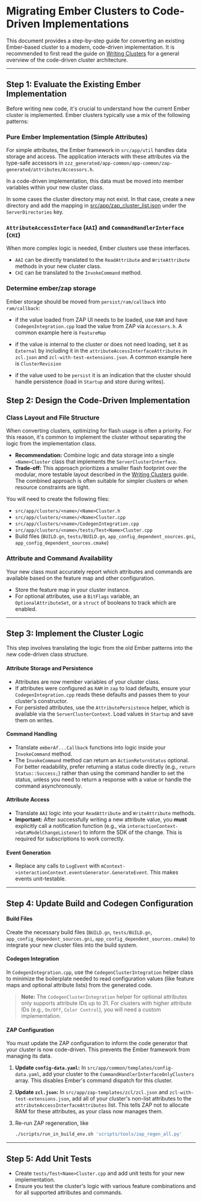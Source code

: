 # Migrating Ember Clusters to Code-Driven Implementations

This document provides a step-by-step guide for converting an existing
Ember-based cluster to a modern, code-driven implementation. It is recommended
to first read the guide on [Writing Clusters](./writing_clusters.md) for a
general overview of the code-driven cluster architecture.

---

## Step 1: Evaluate the Existing Ember Implementation

Before writing new code, it's crucial to understand how the current Ember
cluster is implemented. Ember clusters typically use a mix of the following
patterns:

### Pure Ember Implementation (Simple Attributes)

For simple attributes, the Ember framework in `src/app/util` handles data
storage and access. The application interacts with these attributes via the
type-safe accessors in
`zzz_generated/app-common/app-common/zap-generated/attributes/Accessors.h`.

In a code-driven implementation, this data must be moved into member variables
within your new cluster class.

In some cases the cluster directory may not exist. In that case, create a new
directory and add the mapping in
[src/app/zap_cluster_list.json](https://github.com/project-chip/connectedhomeip/blob/master/src/app/zap_cluster_list.json)
under the `ServerDirectories` key.

### `AttributeAccessInterface` (`AAI`) and `CommandHandlerInterface` (`CHI`)

When more complex logic is needed, Ember clusters use these interfaces.

-   `AAI` can be directly translated to the `ReadAttribute` and `WriteAttribute`
    methods in your new cluster class.
-   `CHI` can be translated to the `InvokeCommand` method.

### Determine ember/zap storage

Ember storage should be moved from `persist/ram/callback` into `ram/callback`:

-   if the value loaded from ZAP UI needs to be loaded, use `RAM` and have
    `CodegenIntegration.cpp` load the value from ZAP via `Accessors.h`. A common
    example here is `FeatureMap`

-   if the value is internal to the cluster or does not need loading, set it as
    `External` by including it in the `attributeAccessInterfaceAttributes` in
    `zcl.json` and `zcl-with-test-extensions.json`. A common example here is
    `ClusterRevision`

-   if the value used to be `persist` it is an indication that the cluster
    should handle persistence (load in `Startup` and store during writes).

## Step 2: Design the Code-Driven Implementation

### Class Layout and File Structure

When converting clusters, optimizing for flash usage is often a priority. For
this reason, it's common to implement the cluster without separating the logic
from the implementation class.

-   **Recommendation:** Combine logic and data storage into a single
    `<Name>Cluster` class that implements the `ServerClusterInterface`.
-   **Trade-off:** This approach prioritizes a smaller flash footprint over the
    modular, more testable layout described in the
    [Writing Clusters](./writing_clusters.md) guide. The combined approach is
    often suitable for simpler clusters or when resource constraints are tight.

You will need to create the following files:

-   `src/app/clusters/<name>/<Name>Cluster.h`
-   `src/app/clusters/<name>/<Name>Cluster.cpp`
-   `src/app/clusters/<name>/CodegenIntegration.cpp`
-   `src/app/clusters/<name>/tests/Test<Name>Cluster.cpp`
-   Build files (`BUILD.gn`, `tests/BUILD.gn`,
    `app_config_dependent_sources.gni`, `app_config_dependent_sources.cmake`)

### Attribute and Command Availability

Your new class must accurately report which attributes and commands are
available based on the feature map and other configuration.

-   Store the feature map in your cluster instance.
-   For optional attributes, use a `BitFlags` variable, an
    `OptionalAttributeSet`, or a `struct` of booleans to track which are
    enabled.

---

## Step 3: Implement the Cluster Logic

This step involves translating the logic from the old Ember patterns into the
new code-driven class structure.

#### Attribute Storage and Persistence

-   Attributes are now member variables of your cluster class.
-   If attributes were configured as `RAM` in `zap` to load defaults, ensure
    your `CodegenIntegration.cpp` reads these defaults and passes them to your
    cluster's constructor.
-   For persisted attributes, use the `AttributePersistence` helper, which is
    available via the `ServerClusterContext`. Load values in `Startup` and save
    them on writes.

#### Command Handling

-   Translate `emberAf...Callback` functions into logic inside your
    `InvokeCommand` method.
-   The `InvokeCommand` method can return an `ActionReturnStatus` optional. For
    better readability, prefer returning a status code directly (e.g.,
    `return Status::Success;`) rather than using the command handler to set the
    status, unless you need to return a response with a value or handle the
    command asynchronously.

#### Attribute Access

-   Translate `AAI` logic into your `ReadAttribute` and `WriteAttribute`
    methods.
-   **Important:** After successfully writing a new attribute value, you
    **must** explicitly call a notification function (e.g., via
    `interactionContext->dataModelChangeListener`) to inform the SDK of the
    change. This is required for subscriptions to work correctly.

#### Event Generation

-   Replace any calls to `LogEvent` with
    `mContext->interactionContext.eventsGenerator.GenerateEvent`. This makes
    events unit-testable.

---

## Step 4: Update Build and Codegen Configuration

#### Build Files

Create the necessary build files (`BUILD.gn`, `tests/BUILD.gn`,
`app_config_dependent_sources.gni`, `app_config_dependent_sources.cmake`) to
integrate your new cluster files into the build system.

#### Codegen Integration

In `CodegenIntegration.cpp`, use the `CodegenClusterIntegration` helper class to
minimize the boilerplate needed to read configuration values (like feature maps
and optional attribute lists) from the generated code.

> **Note:** The `CodegenClusterIntegration` helper for optional attributes only
> supports attribute IDs up to 31. For clusters with higher attribute IDs (e.g.,
> `On/Off`, `Color Control`), you will need a custom implementation.

#### ZAP Configuration

You must update the ZAP configuration to inform the code generator that your
cluster is now code-driven. This prevents the Ember framework from managing its
data.

1. **Update `config-data.yaml`:** In
   `src/app/common/templates/config-data.yaml`, add your cluster to the
   `CommandHandlerInterfaceOnlyClusters` array. This disables Ember's command
   dispatch for this cluster.
2. **Update `zcl.json`:** In `src/app/zap-templates/zcl/zcl.json` and
   `zcl-with-test-extensions.json`, add all of your cluster's non-list
   attributes to the `attributeAccessInterfaceAttributes` list. This tells ZAP
   not to allocate RAM for these attributes, as your class now manages them.
3. Re-run ZAP regeneration, like

    ```bash
    ./scripts/run_in_build_env.sh 'scripts/tools/zap_regen_all.py'
    ```

---

## Step 5: Add Unit Tests

-   Create `tests/Test<Name>Cluster.cpp` and add unit tests for your new
    implementation.
-   Ensure you test the cluster's logic with various feature combinations and
    for all supported attributes and commands.
